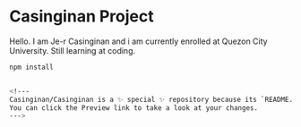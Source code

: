 # Casinginan Project

Hello. I am Je-r Casinginan and i am currently enrolled at Quezon City University. Still learning at coding.


```bash
npm install


<!---
Casinginan/Casinginan is a ✨ special ✨ repository because its `README.md` (this file) appears on your GitHub profile.
You can click the Preview link to take a look at your changes.
--->

